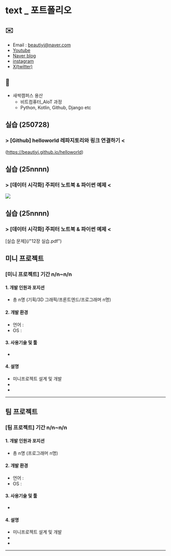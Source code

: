 # text _ 포트폴리오

## ✉️
* Email : beautiyj@naver.com
* [Youtube](https://www.youtube.com/@%EB%8C%80%EC%82%B4%EC%9D%B4%EC%9D%98%ED%95%98%EB%A3%A8)
* [Naver blog](https://blog.naver.com/beautiyj)
* [instagram](https://www.instagram.com/beautiyj)
* [X(twitter)](https://x.com/char_ming_xoxo?t=v48kbu3QYkA33QK-GLUYCg&s=09)
  
## 🐾
* 새싹캠퍼스 용산
	+ 비트컴퓨터_AIoT 과정
	+ Python, Kotlin, Github, Django etc

## 

## 실습 (250728)
### > [Github] helloworld 레파지토리와 링크 연결하기 <
(https://beautiyj.github.io/helloworld)

## 실습 (25nnnn)
### > [데이터 시각화] 주피터 노트북 & 파이썬 예제 <
<img src="실습3_주피터노트북CSV_제주+그래프_250708"/>

## 실습 (25nnnn)
### > [데이터 시각화] 주피터 노트북 & 파이썬 예제 <
[실습 문제](/"12장 실습.pdf")


## 미니 프로젝트
### [미니 프로젝트] 기간 n/n~n/n
#### 1. 개발 인원과 포지션
+ 총 n명 (기획/3D 그래픽/프론트엔드/프로그래머 n명)
#### 2. 개발 환경
+ 언어 :
+ OS :
#### 3. 사용기술 및 툴
+ 
#### 4. 설명
+ 미니프로젝트 설계 및 개발
+ 
+
***

## 팀 프로젝트
### [팀 프로젝트] 기간 n/n~n/n
#### 1. 개발 인원과 포지션
+ 총 n명 (프로그래머 n명)
#### 2. 개발 환경
+ 언어 :
+ OS :
#### 3. 사용기술 및 툴
+ 
#### 4. 설명
+ 미니프로젝트 설계 및 개발
+ 
+
***

